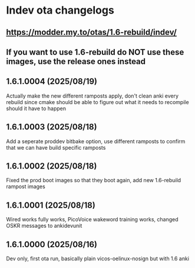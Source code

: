 # Indev ota changelogs
## https://modder.my.to/otas/1.6-rebuild/indev/
## If you want to use 1.6-rebuild do NOT use these images, use the release ones instead

## 1.6.1.0004 (2025/08/19)
Actually make the new different ramposts apply, don't clean anki every rebuild since cmake should be able to figure out what it needs to recompile should it have to happen

## 1.6.1.0003 (2025/08/18)
Add a seperate proddev bitbake option, use different ramposts to confirm that we can have build specific ramposts

## 1.6.1.0002 (2025/08/18)
Fixed the prod boot images so that they boot again, add new 1.6-rebuild rampost images

## 1.6.1.0001 (2025/08/18)
Wired works fully works, PicoVoice wakeword training works, changed OSKR messages to ankidevunit

## 1.6.1.0000 (2025/08/16)
Dev only, first ota run, basically plain vicos-oelinux-nosign but with 1.6 anki